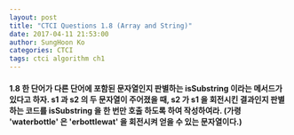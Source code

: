 ```yaml
---
layout: post
title: "CTCI Questions 1.8 (Array and String)"
date: 2017-04-11 21:53:00
author: SungHoon Ko
categories: CTCI
tags: ctci algorithm ch1
---
```


#### 1.8 한 단어가 다른 단어에 포함된 문자열인지 판별하는 isSubstring 이라는 메서드가 있다고 하자. s1 과 s2 의 두 문자열이 주어졌을 때, s2 가 s1 을 회전시킨 결과인지 판별하는 코드를 isSubstring 을 한 번만 호출 하도록 하여 작성하여라. (가령 'waterbottle' 은 'erbottlewat' 을 회전시켜 얻을 수 있는 문자열이다.)
